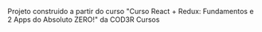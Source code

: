 Projeto construido a partir do curso "Curso React + Redux: Fundamentos e 2 Apps do Absoluto ZERO!" da COD3R Cursos
